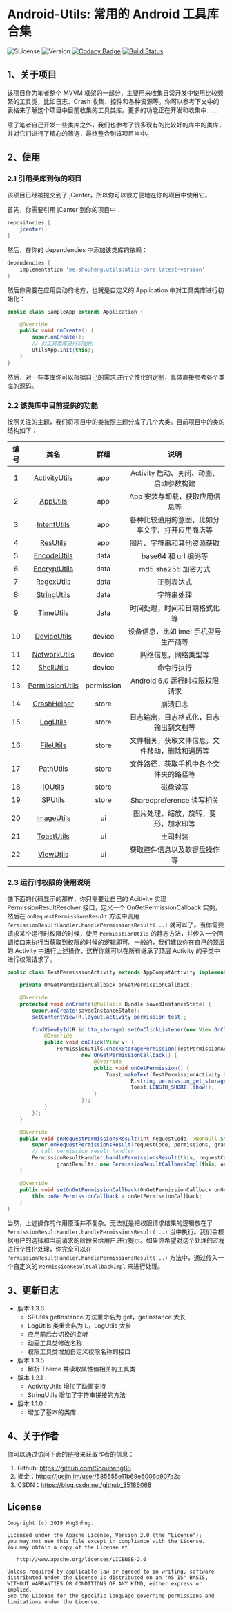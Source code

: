 # Android-Utils: 常用的 Android 工具库合集

![SLicense](https://img.shields.io/hexpm/l/plug.svg)
![Version](https://img.shields.io/maven-metadata/v/https/dl.bintray.com/easymark/Android/me/shouheng/utils/utils-core/maven-metadata.xml.svg)
[![Codacy Badge](https://api.codacy.com/project/badge/Grade/58b18f9bf47543cbbaf4ca67bcadfc7b)](https://www.codacy.com/manual/Shouheng88/Android-utils?utm_source=github.com&amp;utm_medium=referral&amp;utm_content=Shouheng88/Android-utils&amp;utm_campaign=Badge_Grade)
[![Build Status](https://travis-ci.org/Shouheng88/Android-utils.svg?branch=master)](https://travis-ci.org/Shouheng88/Android-utils)

## 1、关于项目

该项目作为笔者整个 MVVM 框架的一部分，主要用来收集日常开发中使用比较频繁的工具类，比如日志、Crash 收集、控件和各种资源等。你可以参考下文中的表格来了解这个项目中目前收集的工具类库。更多的功能正在开发和收集中……

除了笔者自己开发一些类库之外，我们也参考了很多现有的比较好的库中的类库，并对它们进行了精心的筛选，最终整合到该项目当中。

## 2、使用

### 2.1 引用类库到你的项目

该项目已经被提交到了 jCenter，所以你可以很方便地在你的项目中使用它。

首先，你需要引用 jCenter 到你的项目中：

```gradle
repositories {
    jcenter()
}
```

然后，在你的 dependencies 中添加该类库的依赖：

```gradle
dependencies {
    implementation 'me.shouheng.utils:utils-core:latest-version'
}
```

然后你需要在应用启动的地方，也就是自定义的 Application 中对工具类库进行初始化：

```java
public class SampleApp extends Application {

    @Override
    public void onCreate() {
        super.onCreate();
        // 对工具类库进行初始化
        UtilsApp.init(this);
    }
}
```

然后，对一些类库你可以根据自己的需求进行个性化的定制，具体直接参考各个类库的源码。

### 2.2 该类库中目前提供的功能

按照关注的主题，我们将项目中的类按照主题分成了几个大类。目前项目中的类的结构如下：

|编号|类名|群组|说明|
|:-:|:-:|:-:|:-:|
|1|[ActivityUtils](./utils/src/main/java/me/shouheng/utils/app/ActivityUtils.java)|app|Activity 启动、关闭、动画、启动参数构建|
|2|[AppUtils](./utils/src/main/java/me/shouheng/utils/app/AppUtils.java)|app|App 安装与卸载，获取应用信息等
|3|[IntentUtils](./utils/src/main/java/me/shouheng/utils/app/IntentUtils.java)|app|各种比较通用的意图，比如分享文字、打开应用商店等
|4|[ResUtils](./utils/src/main/java/me/shouheng/utils/app/ResUtils.java)|app|图片、字符串和其他资源获取
|5|[EncodeUtils](./utils/src/main/java/me/shouheng/utils/data/EncodeUtils.java)|data|base64 和 url 编码等
|6|[EncryptUtils](./utils/src/main/java/me/shouheng/utils/data/EncryptUtils.java)|data|md5 sha256 加密方式
|7|[RegexUtils](./utils/src/main/java/me/shouheng/utils/data/RegexUtils.java)|data|正则表达式
|8|[StringUtils](./utils/src/main/java/me/shouheng/utils/data/StringUtils.java)|data|字符串处理
|9|[TimeUtils](./utils/src/main/java/me/shouheng/utils/data/TimeUtils.java)|data|时间处理，时间和日期格式化等
|10|[DeviceUtils](./utils/src/main/java/me/shouheng/utils/device/DeviceUtils.java)|device|设备信息，比如 imei 手机型号 生产商等
|11|[NetworkUtils](./utils/src/main/java/me/shouheng/utils/device/NetworkUtils.java)|device|网络信息，网络类型等
|12|[ShellUtils](./utils/src/main/java/me/shouheng/utils/device/ShellUtils.java)|device|命令行执行
|13|[PermissionUtils](./utils/src/main/java/me/shouheng/permission/app/PermissionUtils.java)|permission|Android 6.0 运行时权限权限请求
|14|[CrashHelper](./utils/src/main/java/me/shouheng/utils/store/CrashHelper.java)|store|崩溃日志
|15|[LogUtils](./utils/src/main/java/me/shouheng/utils/store/LogUtils.java)|store|日志输出，日志格式化，日志输出到文档等
|16|[FileUtils](./utils/src/main/java/me/shouheng/utils/store/FileUtils.java)|store|文件相关，获取文件信息，文件移动，删除和遍历等
|17|[PathUtils](./utils/src/main/java/me/shouheng/utils/store/PathUtils.java)|store|文件路径，获取手机中各个文件夹的路径等
|18|[IOUtils](./utils/src/main/java/me/shouheng/utils/store/IOUtils.java)|store|磁盘读写|
|19|[SPUtils](./utils/src/main/java/me/shouheng/utils/store/SPUtils.java)|store|Sharedpreference 读写相关|
|20|[ImageUtils](./utils/src/main/java/me/shouheng/utils/ui/ImageUtils.java)|ui|图片处理，缩放，旋转，变形，加水印等|
|21|[ToastUtils](./utils/src/main/java/me/shouheng/utils/ui/ToastUtils.java)|ui|土司封装|
|22|[ViewUtils](./utils/src/main/java/me/shouheng/utils/ui/ViewUtils.java)|ui|获取控件信息以及软键盘操作等|

### 2.3 运行时权限的使用说明

像下面的代码显示的那样，你只需要让自己的 Acitivity 实现 PermissionResultResolver 接口，定义一个 OnGetPermissionCallback 实例，然后在 `onRequestPermissionsResult` 方法中调用 `PermissionResultHandler.handlePermissionsResult(...)` 就可以了。当你需要请求某个运行时权限的时候，使用 `PermisstionUtils` 的静态方法，并传入一个回调接口来执行当获取到权限的时候的逻辑即可。一般的，我们建议你在自己的顶层的 Activity 中进行上述操作，这样你就可以在所有继承了顶层 Activity 的子类中进行权限请求了。

```java
public class TestPermissionActivity extends AppCompatActivity implements PermissionResultResolver {

    private OnGetPermissionCallback onGetPermissionCallback;

    @Override
    protected void onCreate(@Nullable Bundle savedInstanceState) {
        super.onCreate(savedInstanceState);
        setContentView(R.layout.activity_permission_test);

        findViewById(R.id.btn_storage).setOnClickListener(new View.OnClickListener() {
            @Override
            public void onClick(View v) {
                PermissionUtils.checkStoragePermission(TestPermissionActivity.this,
                        new OnGetPermissionCallback() {
                            @Override
                            public void onGetPermission() {
                                Toast.makeText(TestPermissionActivity.this,
                                        R.string.permission_get_storage_permission,
                                        Toast.LENGTH_SHORT).show();
                            }
                        });
            }
        });
    }

    @Override
    public void onRequestPermissionsResult(int requestCode, @NonNull String[] permissions, @NonNull int[] grantResults) {
        super.onRequestPermissionsResult(requestCode, permissions, grantResults);
        // call permission result handler
        PermissionResultHandler.handlePermissionsResult(this, requestCode, permissions,
                grantResults, new PermissionResultCallbackImpl(this, onGetPermissionCallback));
    }

    @Override
    public void setOnGetPermissionCallback(OnGetPermissionCallback onGetPermissionCallback) {
        this.onGetPermissionCallback = onGetPermissionCallback;
    }
}
```

当然，上述操作的作用原理并不复杂。无法就是把权限请求结果的逻辑放在了 `PermissionResultHandler.handlePermissionsResult(...)` 当中执行。我们会根据用户的选择和当前请求的阶段来给用户进行提示。如果你希望对这个处理的过程进行个性化处理，你完全可以在 `PermissionResultHandler.handlePermissionsResult(...)` 方法中，通过传入一个自定义的 `PermissionResultCallbackImpl` 来进行处理。

## 3、更新日志

- 版本 1.3.6
    - SPUtils getInstance 方法重命名为 get，getInstance 太长
    - LogUtils 类重命名为 L，LogUtils 太长
    - 应用前后台切换的监听
    - 动画工具类修改名称
    - 权限工具类增加自定义权限名称的接口
- 版本 1.3.5
    - 解析 Theme 并读取属性值相关的工具类
- 版本 1.2.1：
    - ActivityUtils 增加了动画支持
    - StringUtils 增加了字符串拼接的方法
- 版本 1.1.0：
    - 增加了基本的类库

## 4、关于作者

你可以通过访问下面的链接来获取作者的信息：

1. Github: https://github.com/Shouheng88
2. 掘金：https://juejin.im/user/585555e11b69e6006c907a2a
3. CSDN：https://blog.csdn.net/github_35186068

## License

```
Copyright (c) 2019 WngShhng.

Licensed under the Apache License, Version 2.0 (the "License");
you may not use this file except in compliance with the License.
You may obtain a copy of the License at

   http://www.apache.org/licenses/LICENSE-2.0

Unless required by applicable law or agreed to in writing, software
distributed under the License is distributed on an "AS IS" BASIS,
WITHOUT WARRANTIES OR CONDITIONS OF ANY KIND, either express or implied.
See the License for the specific language governing permissions and
limitations under the License.
```





